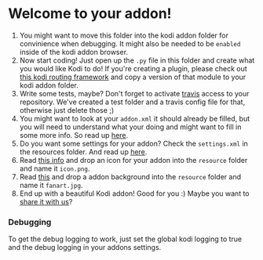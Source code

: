 # Welcome to your addon!

1. You might want to move this folder into the kodi addon folder for convinience when debugging. It might also be needed to be `enabled` inside of the kodi addon browser.
2. Now start coding! Just open up the `.py` file in this folder and create what you would like Kodi to do! If you're creating a plugin, please check out [this kodi routing framework](https://github.com/tamland/kodi-plugin-routing) and copy a version of that module to your kodi addon folder.
3. Write some tests, maybe? Don't forget to activate [travis](https://travis-ci.org/) access to your repository. We've created a test folder and a travis config file for that, otherwise just delete those ;)
4. You might want to look at your `addon.xml` it should already be filled, but you will need to understand what your doing and might want to fill in some more info. So read up [here](http://kodi.wiki/view/Addon.xml).
5. Do you want some settings for your addon? Check the `settings.xml` in the resources folder. And read up [here](http://kodi.wiki/view/Settings.xml).
6. Read [this info](http://kodi.wiki/view/Add-on_structure#icon.png) and drop an icon for your addon into the `resource` folder and name it `icon.png`.
7. Read [this](http://kodi.wiki/view/Add-on_structure#fanart.jpg) and drop a addon background into the `resource` folder and name it `fanart.jpg`.
8. End up with a beautiful Kodi addon! Good for you :) Maybe you want to [share it with us](http://kodi.wiki/view/Submitting_Add-on_updates_on_Github)?

### Debugging
To get the debug logging to work, just set the global kodi logging to true and the debug logging in your addons settings.